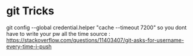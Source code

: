# git Tricks 
git config --global credential.helper "cache --timeout 7200"
so you dont have to write your pw all the time
source : https://stackoverflow.com/questions/11403407/git-asks-for-username-every-time-i-push
